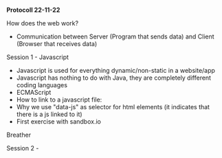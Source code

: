 **Protocoll 22-11-22**

How does the web work?
- Communication between Server (Program that sends data) and Client (Browser that receives data)

Session 1 - Javascript
- Javascript is used for everything dynamic/non-static in a website/app
- Javascript has nothing to do with Java, they are completely different coding languages
- ECMAScript
- How to link to a javascript file: <script src="myscript.js" defer></script>
- Why we use "data-js" as selector for html elements (it indicates that there is a js linked to it)
- First exercise with sandbox.io

Breather

Session 2 - 
